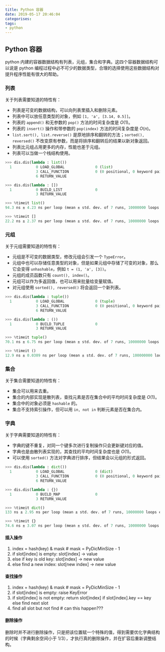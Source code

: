 ```yaml
---
title: Python 容器
date: 2019-05-17 20:46:04
categorises:
tags:
- python
---
```


## Python 容器

python 内建的容器数据结构有列表，元组，集合和字典。这四个容器数据结构可以说是 python 编程过程中必不可少的数据类型，合理的选择使用这些数据结构对提升程序性能有很大的帮助。

### 列表

关于列表需要知道的特性有：

- 列表是可变的数据结构，可以向列表里插入和删除元素。
- 列表中可以放任意类型的对象，例如 `[1, 'a', [3.14, 0.5]]`。
- 列表的 `append()` 和无参数的 `pop()` 方法的时间复杂度是 $O(1)$。
- 列表的 `insert()` 操作和带参数的 `pop(index)` 方法的时间复杂度是 $O(n)$。
- `list.sort(), list.reverse()` 是原地排序和翻转的方法；`sorted(), reversed()` 不改变原有参数，而是将排序和翻转后的结果以新对象返回。
- 列表比元组占用更多的内存，性能也差于元组。
- 列表可以当做一个栈结构使用。

```python
>>> dis.dis(lambda : list())
  1           0 LOAD_GLOBAL              0 (list)
              3 CALL_FUNCTION            0 (0 positional, 0 keyword pair)
              6 RETURN_VALUE

>>> dis.dis(lambda : [])
  1           0 BUILD_LIST               0
              3 RETURN_VALUE

>>> %timeit list()
94.3 ns ± 4.23 ns per loop (mean ± std. dev. of 7 runs, 10000000 loops each)

>>> %timeit []
22.2 ns ± 2.37 ns per loop (mean ± std. dev. of 7 runs, 10000000 loops each)
```

### 元组

关于元组需要知道的特性有：

- 元组是不可变的数据类型，修改元组会引发一个 `TypeError`。
- 元组中也可以存储任意类型的对象，但是如果元组中存储了可变的对象，那么它会变得 `unhashable`，例如 `t = (1, 'a', [3])`。
- 元组的成员函数只有 `count(), index()`。
- 元组可以作为多返回值，也可以用来批量给变量赋值。
- 对元组使用 `sorted(), reversed()` 将会返回一个新列表。
  
```python
>>> dis.dis(lambda : tuple())
  1           0 LOAD_GLOBAL              0 (tuple)
              3 CALL_FUNCTION            0 (0 positional, 0 keyword pair)
              6 RETURN_VALUE

>>> dis.dis(lambda : ())
  1           0 BUILD_TUPLE              0
              3 RETURN_VALUE

>>> %timeit tuple()
70.1 ns ± 6.75 ns per loop (mean ± std. dev. of 7 runs, 10000000 loops each)

>>> %timeit ()
12.9 ns ± 0.0309 ns per loop (mean ± std. dev. of 7 runs, 100000000 loops each)
```

### 集合

关于集合需要知道的特性有：

- 集合可以用来去重。
- 集合的内部实现是散列表，查找元素是否在集合中的平均时间复杂度是 $O(1)$。
- 集合中的对象必须是 `hashable` 的。
- 集合不支持索引操作，但可以用 `in, not in` 判断元素是否在集合内。

### 字典

关于字典需要知道的特性有：

- 字典的键不重复，对同一个键多次进行复制操作只会更新键对应的值。
- 字典也是由散列表实现的，其查找的平均时间复杂度也是 $O(1)$。
- 可以使用 `sorted()` 方法对字典进行排序，但结果会以元组的形式返回。

```python
>>> dis.dis(lambda : dict())
  1           0 LOAD_GLOBAL              0 (dict)
              3 CALL_FUNCTION            0 (0 positional, 0 keyword pair)
              6 RETURN_VALUE

>>> dis.dis(lambda : {})
  1           0 BUILD_MAP                0
              3 RETURN_VALUE

>>> %timeit dict()
133 ns ± 2.95 ns per loop (mean ± std. dev. of 7 runs, 10000000 loops each)

>>> %timeit {}
74.6 ns ± 3.07 ns per loop (mean ± std. dev. of 7 runs, 10000000 loops each)
```

#### 插入操作

1. index = hash(key) & mask  # mask = PyDicMinSize - 1
2. if slot[index] is empty: slot[index] -> value
3. else if key is old key: slot[index] -> new value
4. else find a new index: slot[new index] -> new value

#### 查找操作

1. index = hash(key) & mask  # mask = PyDicMinSize - 1
2. if slot[index] is empty: raise KeyError
3. if slot[index] is not empty: return slot[index] if slot[index].key == key else find next slot
4. find all slot but not find # can this happen???

#### 删除操作

删除时并不进行删除操作，只是把该位置赋一个特殊的值，得到需要优化字典结构的时候（字典剩余空间小于 1/3），才执行真的删除操作，并在扩容后重新调整结构。
